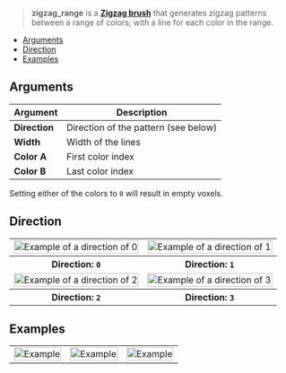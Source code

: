 > **zigzag_range** is a **[Zigzag brush](Zigzag-Brushes)** that generates zigzag patterns between a range of colors; with a line for each color in the range.

<!-- TOC -->
- [Arguments](#arguments)
- [Direction](#direction)
- [Examples](#examples)

## Arguments

Argument | Description
--------- | -----------
**Direction** | Direction of the pattern (see below)
**Width** | Width of the lines
**Color A** | First color index
**Color B** | Last color index

Setting either of the colors to `0` will result in empty voxels.

## Direction

<!-- SAMPLE zigzag_range_directions 2 -->
<table>
	<tr>
		<td width="50%"><img width="100%" src="https://s3.amazonaws.com/misc.lachlanmcdonald.com/magicavoxel-shaders/0.10.4/zigzag_range_direction0.png" alt="Example of a direction of 0"></td>
		<td width="50%"><img width="100%" src="https://s3.amazonaws.com/misc.lachlanmcdonald.com/magicavoxel-shaders/0.10.4/zigzag_range_direction1.png" alt="Example of a direction of 1"></td>
	</tr>
	<tr>
		<th>Direction: <code>0</code></th>
		<th>Direction: <code>1</code></th>
	</tr>
	<tr>
		<td width="50%"><img width="100%" src="https://s3.amazonaws.com/misc.lachlanmcdonald.com/magicavoxel-shaders/0.10.4/zigzag_range_direction2.png" alt="Example of a direction of 2"></td>
		<td width="50%"><img width="100%" src="https://s3.amazonaws.com/misc.lachlanmcdonald.com/magicavoxel-shaders/0.10.4/zigzag_range_direction3.png" alt="Example of a direction of 3"></td>
	</tr>
	<tr>
		<th>Direction: <code>2</code></th>
		<th>Direction: <code>3</code></th>
	</tr>
</table>
<!-- END -->

## Examples

<!-- SAMPLE zigzag_range_examples 3 -->
<table>
	<tr>
		<td width="33.33%"><img width="100%" src="https://s3.amazonaws.com/misc.lachlanmcdonald.com/magicavoxel-shaders/0.10.2/zigzag_range_example0.png" alt="Example"></td>
		<td width="33.33%"><img width="100%" src="https://s3.amazonaws.com/misc.lachlanmcdonald.com/magicavoxel-shaders/0.10.2/zigzag_range_example1.png" alt="Example"></td>
		<td width="33.33%"><img width="100%" src="https://s3.amazonaws.com/misc.lachlanmcdonald.com/magicavoxel-shaders/0.10.2/zigzag_range_example2.png" alt="Example"></td>
	</tr>
</table>
<!-- END -->
